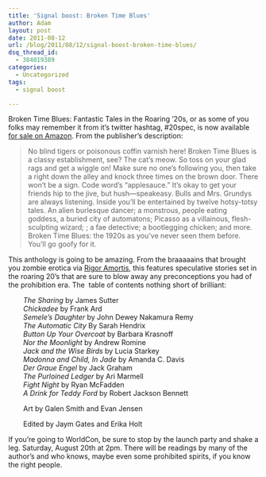 ```yaml
---
title: 'Signal boost: Broken Time Blues'
author: Adam
layout: post
date: 2011-08-12
url: /blog/2011/08/12/signal-boost-broken-time-blues/
dsq_thread_id:
  - 384019389
categories:
  - Uncategorized
tags:
  - signal boost

---
```

Broken Time Blues: Fantastic Tales in the Roaring &#8217;20s, or as some of you folks may remember it from it&#8217;s twitter hashtag, #20spec, is now available [for sale on Amazon][1]. From the publisher&#8217;s description:

> No blind tigers or poisonous coffin varnish here! Broken Time Blues is a classy establishment, see? The cat&#8217;s meow. So toss on your glad rags and get a wiggle on! Make sure no one&#8217;s following you, then take a right down the alley and knock three times on the brown door. There won&#8217;t be a sign. Code word&#8217;s &#8220;applesauce.&#8221; It&#8217;s okay to get your friends hip to the jive, but hush—speakeasy. Bulls and Mrs. Grundys are always listening. Inside you&#8217;ll be entertained by twelve hotsy-totsy tales. An alien burlesque dancer; a monstrous, people eating goddess, a buried city of automatons; Picasso as a villainous, flesh-sculpting wizard; ; a fae detective; a bootlegging chicken; and more. Broken Time Blues: the 1920s as you&#8217;ve never seen them before. You&#8217;ll go goofy for it.

This anthology is going to be amazing. From the braaaaains that brought you zombie erotica via [Rigor Amortis][2], this features speculative stories set in the roaring 20&#8217;s that are sure to blow away any preconceptions you had of the prohibition era. The  table of contents nothing short of brilliant:

<p style="text-align: left; padding-left: 30px;">
  <em>The Sharing</em> by James Sutter<br /> <em>Chickadee</em> by Frank Ard<br /> <em>Semele’s Daughter</em> by John Dewey Nakamura Remy<br /> <em>The Automatic City</em> By Sarah Hendrix<br /> <em>Button Up Your Overcoat</em> by Barbara Krasnoff<br /> <em>Nor the Moonlight</em> by Andrew Romine<br /> <em>Jack and the Wise Birds</em> by Lucia Starkey<br /> <em>Madonna and Child, In Jade</em> by Amanda C. Davis<br /> <em>Der Graue Engel</em> by Jack Graham<br /> <em>The Purloined Ledger</em> by Ari Marmell<br /> <em>Fight Night</em> by Ryan McFadden<br /> <em>A Drink for Teddy Ford</em> by Robert Jackson Bennett
</p>

<p style="text-align: left; padding-left: 30px;">
  Art by Galen Smith and Evan Jensen
</p>

<p style="text-align: left; padding-left: 30px;">
  Edited by Jaym Gates and Erika Holt
</p>

If you&#8217;re going to WorldCon, be sure to stop by the launch party and shake a leg. Saturday, August 20th at 2pm. There will be readings by many of the author&#8217;s and who knows, maybe even some prohibited spirits, if you know the right people.

 [1]: http://www.amazon.com/Broken-Time-Blues-Fantastic-Roaring/dp/1770530169/ref=sr_1_1?ie=UTF8&qid=1313010088&sr=8-1
 [2]: http://absolute-x-press.com/our-books/rigor-amortis/